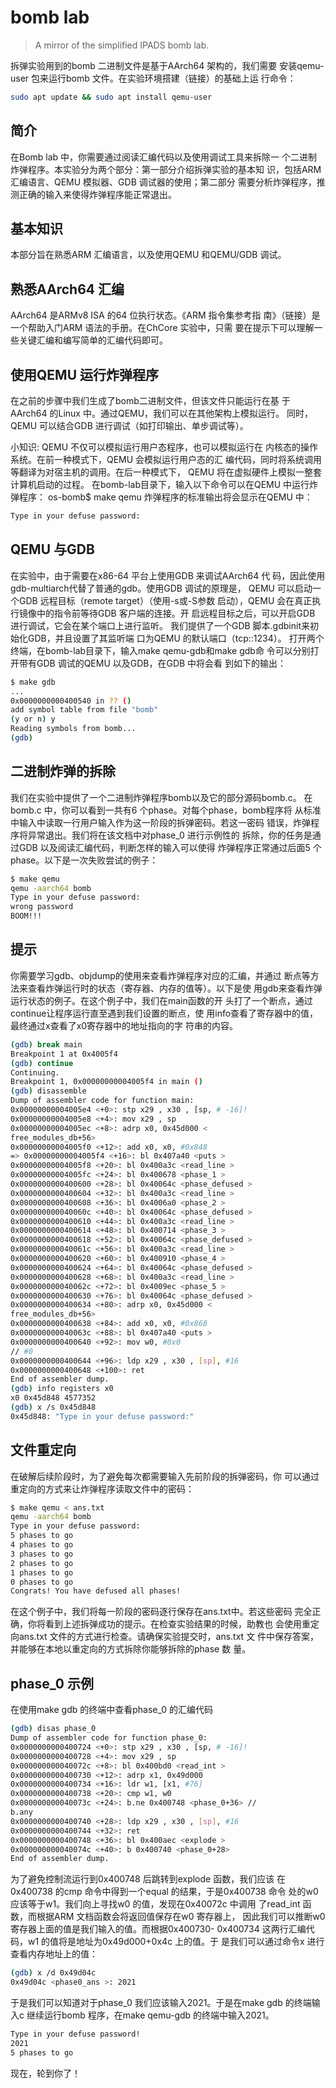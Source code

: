 # bomb lab

> A mirror of the simplified IPADS bomb lab.

拆弹实验用到的bomb 二进制文件是基于AArch64 架构的，我们需要
安装qemu-user 包来运行bomb 文件。在实验环境搭建（链接）的基础上运
行命令：

```sh
sudo apt update && sudo apt install qemu-user
```

## 简介
在Bomb lab 中，你需要通过阅读汇编代码以及使用调试工具来拆除一
个二进制炸弹程序。本实验分为两个部分：第一部分介绍拆弹实验的基本知
识，包括ARM 汇编语言、QEMU 模拟器、GDB 调试器的使用；第二部分
需要分析炸弹程序，推测正确的输入来使得炸弹程序能正常退出。

## 基本知识

本部分旨在熟悉ARM 汇编语言，以及使用QEMU 和QEMU/GDB
调试。

## 熟悉AArch64 汇编
AArch64 是ARMv8 ISA 的64 位执行状态。《ARM 指令集参考指
南》（链接）是一个帮助入门ARM 语法的手册。在ChCore 实验中，只需
要在提示下可以理解一些关键汇编和编写简单的汇编代码即可。

## 使用QEMU 运行炸弹程序
在之前的步骤中我们生成了bomb二进制文件，但该文件只能运行在基
于AArch64 的Linux 中。通过QEMU，我们可以在其他架构上模拟运行。
同时，QEMU 可以结合GDB 进行调试（如打印输出、单步调试等）。

小知识: QEMU 不仅可以模拟运行用户态程序，也可以模拟运行在
内核态的操作系统。在前一种模式下，QEMU 会模拟运行用户态的汇
编代码，同时将系统调用等翻译为对宿主机的调用。在后一种模式下，
QEMU 将在虚拟硬件上模拟一整套计算机启动的过程。
在bomb-lab目录下，输入以下命令可以在QEMU 中运行炸弹程序：
os-bomb$ make qemu
炸弹程序的标准输出将会显示在QEMU 中：

```sh
Type in your defuse password:
```

## QEMU 与GDB
在实验中，由于需要在x86-64 平台上使用GDB 来调试AArch64 代
码，因此使用gdb-multiarch代替了普通的gdb。使用GDB 调试的原理是，
QEMU 可以启动一个GDB 远程目标（remote target）（使用-s或-S参数
启动），QEMU 会在真正执行镜像中的指令前等待GDB 客户端的连接。开
启远程目标之后，可以开启GDB 进行调试，它会在某个端口上进行监听。
我们提供了一个GDB 脚本.gdbinit来初始化GDB，并且设置了其监听端
口为QEMU 的默认端口（tcp::1234）。
打开两个终端，在bomb-lab目录下，输入make qemu-gdb和make gdb命
令可以分别打开带有GDB 调试的QEMU 以及GDB，在GDB 中将会看
到如下的输出：
```sh
$ make gdb
...
0x0000000000400540 in ?? ()
add symbol table from file "bomb"
(y or n) y
Reading symbols from bomb...
(gdb)
```

## 二进制炸弹的拆除
我们在实验中提供了一个二进制炸弹程序bomb以及它的部分源码bomb.c。
在bomb.c 中，你可以看到一共有6 个phase。对每个phase，bomb程序将
从标准中输入中读取一行用户输入作为这一阶段的拆弹密码。若这一密码
错误，炸弹程序将异常退出。我们将在该文档中对phase_0 进行示例性的
拆除，你的任务是通过GDB 以及阅读汇编代码，判断怎样的输入可以使得
炸弹程序正常通过后面5 个phase。以下是一次失败尝试的例子：
```sh
$ make qemu
qemu -aarch64 bomb
Type in your defuse password:
wrong password
BOOM!!!
```

## 提示
你需要学习gdb、objdump的使用来查看炸弹程序对应的汇编，并通过
断点等方法来查看炸弹运行时的状态（寄存器、内存的值等）。以下是使
用gdb来查看炸弹运行状态的例子。在这个例子中，我们在main函数的开
头打了一个断点，通过continue让程序运行直至遇到我们设置的断点，使
用info查看了寄存器中的值，最终通过x查看了x0寄存器中的地址指向的字
符串的内容。

```sh
(gdb) break main
Breakpoint 1 at 0x4005f4
(gdb) continue
Continuing.
Breakpoint 1, 0x00000000004005f4 in main ()
(gdb) disassemble
Dump of assembler code for function main:
0x00000000004005e4 <+0>: stp x29 , x30 , [sp, # -16]!
0x00000000004005e8 <+4>: mov x29 , sp
0x00000000004005ec <+8>: adrp x0, 0x45d000 <
free_modules_db+56>
0x00000000004005f0 <+12>: add x0, x0, #0x848
=> 0x00000000004005f4 <+16>: bl 0x407a40 <puts >
0x00000000004005f8 <+20>: bl 0x400a3c <read_line >
0x00000000004005fc <+24>: bl 0x400678 <phase_1 >
0x0000000000400600 <+28>: bl 0x40064c <phase_defused >
0x0000000000400604 <+32>: bl 0x400a3c <read_line >
0x0000000000400608 <+36>: bl 0x4006a0 <phase_2 >
0x000000000040060c <+40>: bl 0x40064c <phase_defused >
0x0000000000400610 <+44>: bl 0x400a3c <read_line >
0x0000000000400614 <+48>: bl 0x400714 <phase_3 >
0x0000000000400618 <+52>: bl 0x40064c <phase_defused >
0x000000000040061c <+56>: bl 0x400a3c <read_line >
0x0000000000400620 <+60>: bl 0x400910 <phase_4 >
0x0000000000400624 <+64>: bl 0x40064c <phase_defused >
0x0000000000400628 <+68>: bl 0x400a3c <read_line >
0x000000000040062c <+72>: bl 0x4009ec <phase_5 >
0x0000000000400630 <+76>: bl 0x40064c <phase_defused >
0x0000000000400634 <+80>: adrp x0, 0x45d000 <
free_modules_db+56>
0x0000000000400638 <+84>: add x0, x0, #0x868
0x000000000040063c <+88>: bl 0x407a40 <puts >
0x0000000000400640 <+92>: mov w0, #0x0
// #0
0x0000000000400644 <+96>: ldp x29 , x30 , [sp], #16
0x0000000000400648 <+100>: ret
End of assembler dump.
(gdb) info registers x0
x0 0x45d848 4577352
(gdb) x /s 0x45d848
0x45d848: "Type in your defuse password:"
```

## 文件重定向
在破解后续阶段时，为了避免每次都需要输入先前阶段的拆弹密码，你
可以通过重定向的方式来让炸弹程序读取文件中的密码：

```sh
$ make qemu < ans.txt
qemu -aarch64 bomb
Type in your defuse password:
5 phases to go
4 phases to go
3 phases to go
2 phases to go
1 phases to go
0 phases to go
Congrats! You have defused all phases!
```

在这个例子中，我们将每一阶段的密码逐行保存在ans.txt中。若这些密码
完全正确，你将看到上述拆弹成功的提示。在检查实验结果的时候，助教也
会使用重定向ans.txt 文件的方式进行检查。请确保实验提交时，ans.txt 文
件中保存答案，并能够在本地以重定向的方式拆除你能够拆除的phase 数
量。

## phase_0 示例
在使用make gdb 的终端中查看phase_0 的汇编代码

```sh
(gdb) disas phase_0
Dump of assembler code for function phase_0:
0x0000000000400724 <+0>: stp x29 , x30 , [sp, # -16]!
0x0000000000400728 <+4>: mov x29 , sp
0x000000000040072c <+8>: bl 0x400bd0 <read_int >
0x0000000000400730 <+12>: adrp x1, 0x49d000
0x0000000000400734 <+16>: ldr w1, [x1, #76]
0x0000000000400738 <+20>: cmp w1, w0
0x000000000040073c <+24>: b.ne 0x400748 <phase_0+36> //
b.any
0x0000000000400740 <+28>: ldp x29 , x30 , [sp], #16
0x0000000000400744 <+32>: ret
0x0000000000400748 <+36>: bl 0x400aec <explode >
0x000000000040074c <+40>: b 0x400740 <phase_0+28>
End of assembler dump.
```

为了避免控制流运行到0x400748 后跳转到explode 函数，我们应该
在0x400738 的cmp 命令中得到一个equal 的结果，于是0x400738 命令
处的w0 应该等于w1。我们向上寻找w0 的值，发现在0x40072c 中调用
了read_int 函数，而根据ARM 文档函数会将返回值保存在w0 寄存器上，
因此我们可以推断w0 寄存器上面的值是我们输入的值。而根据0x400730-
0x400734 这两行汇编代码，w1 的值将是地址为0x49d000+0x4c 上的值。于
是我们可以通过命令x 进行查看内存地址上的值：

```sh
(gdb) x /d 0x49d04c
0x49d04c <phase0_ans >: 2021
```

于是我们可以知道对于phase_0 我们应该输入2021。于是在make gdb
的终端输入c 继续运行bomb 程序，在make qemu-gdb 的终端中输入2021。

```sh
Type in your defuse password!
2021
5 phases to go
```

现在，轮到你了！

